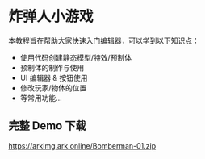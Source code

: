 # 炸弹人小游戏

本教程旨在帮助大家快速入门编辑器，可以学到以下知识点：

- 使用代码创建静态模型/特效/预制体
- 预制体的制作与使用
- UI 编辑器 & 按钮使用
- 修改玩家/物体的位置
- 等常用功能...

## 完整 Demo 下载

https://arkimg.ark.online/Bomberman-01.zip